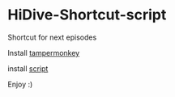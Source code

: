 # HiDive-Shortcut-script
Shortcut for next episodes


Install [tampermonkey](https://www.tampermonkey.net/) 

install [script](https://github.com/melonpandev/HiDive-Shortcut-script/raw/master/main.js)


Enjoy :)
